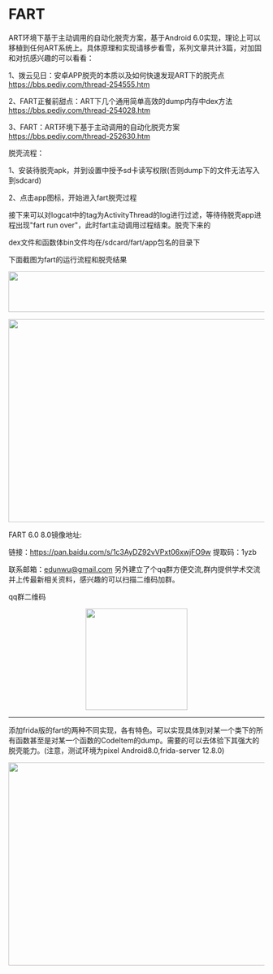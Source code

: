 # FART
ART环境下基于主动调用的自动化脱壳方案，基于Android 6.0实现，理论上可以移植到任何ART系统上。具体原理和实现请移步看雪，系列文章共计3篇，对加固和对抗感兴趣的可以看看：


1、拨云见日：安卓APP脱壳的本质以及如何快速发现ART下的脱壳点 https://bbs.pediy.com/thread-254555.htm


2、FART正餐前甜点：ART下几个通用简单高效的dump内存中dex方法 https://bbs.pediy.com/thread-254028.htm


3、FART：ART环境下基于主动调用的自动化脱壳方案 https://bbs.pediy.com/thread-252630.htm

 
 脱壳流程：
 
 1、安装待脱壳apk，并到设置中授予sd卡读写权限(否则dump下的文件无法写入到sdcard)
 
 
 2、点击app图标，开始进入fart脱壳过程

 
 接下来可以对logcat中的tag为ActivityThread的log进行过滤，等待待脱壳app进程出现"fart run over"，此时fart主动调用过程结束。脱壳下来的
 
 dex文件和函数体bin文件均在/sdcard/fart/app包名的目录下
 
 
 下面截图为fart的运行流程和脱壳结果
 
 <p align="center">
  <img width="600" height="80" src="https://shop.io.mi-img.com/app/shop/img?id=shop_1af85f3aa99152c0c1e639b68c5eb072.jpeg">
</p>
 
 
<p align="center">
  <img width="600" height="400" src="https://shop.io.mi-img.com/app/shop/img?id=shop_fc3910a8d77359bafc66c7aa19ae3eca.jpeg">
</p>

FART 6.0 8.0镜像地址:


链接：https://pan.baidu.com/s/1c3AyDZ92vVPxt06xwjFO9w 
提取码：1yzb

联系邮箱：edunwu@gmail.com 另外建立了个qq群方便交流,群内提供学术交流并上传最新相关资料，感兴趣的可以扫描二维码加群。

qq群二维码
<p align="center">
  <img width="200" height="200" src="https://shop.io.mi-img.com/app/shop/img?id=shop_120792e8e3796da77247e610eb8e39cf.jpeg">
</p>

--------------------------------------------------------------------------------------------------
添加frida版的fart的两种不同实现，各有特色。可以实现具体到对某一个类下的所有函数甚至是对某一个函数的CodeItem的dump。需要的可以去体验下其强大的脱壳能力。(注意，测试环境为pixel Android8.0,frida-server 12.8.0)
<p align="center">
  <img width="600" height="400" src="https://shop.io.mi-img.com/app/shop/img?id=shop_257a3a5d40964ec8e941865e817e5224.png">
</p>
